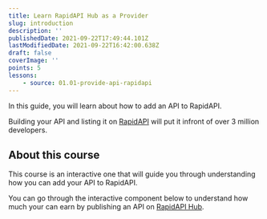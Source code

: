 ```yaml
---
title: Learn RapidAPI Hub as a Provider
slug: introduction
description: ''
publishedDate: 2021-09-22T17:49:44.101Z
lastModifiedDate: 2021-09-22T16:42:00.638Z
draft: false
coverImage: ''
points: 5
lessons:
    - source: 01.01-provide-api-rapidapi
---
```


<Lead>In this guide, you will learn about how to add an API to RapidAPI.</Lead>

<Callout>

Building your API and listing it on [RapidAPI](https://RapidAPI.com/hub?utm_source=RapidAPI.com/learn&utm_medium=DevRel&utm_campaign=DevRel) will put it infront of over 3 million developers.

</Callout>

## About this course

This course is an interactive one that will guide you through understanding how you can add your API to RapidAPI.

You can go through the interactive component below to understand how much your can earn by publishing an API on [RapidAPI Hub](https://RapidAPI.com/hub?utm_source=RapidAPI.com/learn&utm_medium=DevRel&utm_campaign=DevRel).

<RapidAPIPricing />
